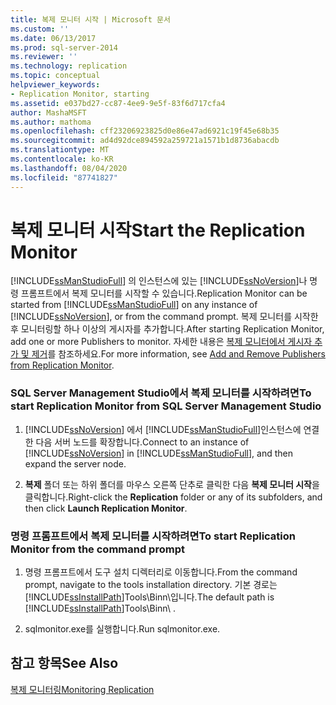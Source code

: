```yaml
---
title: 복제 모니터 시작 | Microsoft 문서
ms.custom: ''
ms.date: 06/13/2017
ms.prod: sql-server-2014
ms.reviewer: ''
ms.technology: replication
ms.topic: conceptual
helpviewer_keywords:
- Replication Monitor, starting
ms.assetid: e037bd27-cc87-4ee9-9e5f-83f6d717cfa4
author: MashaMSFT
ms.author: mathoma
ms.openlocfilehash: cff23206923825d0e86e47ad6921c19f45e68b35
ms.sourcegitcommit: ad4d92dce894592a259721a1571b1d8736abacdb
ms.translationtype: MT
ms.contentlocale: ko-KR
ms.lasthandoff: 08/04/2020
ms.locfileid: "87741827"
---
```

# <a name="start-the-replication-monitor"></a><span data-ttu-id="c1080-102">복제 모니터 시작</span><span class="sxs-lookup"><span data-stu-id="c1080-102">Start the Replication Monitor</span></span>
  <span data-ttu-id="c1080-103">[!INCLUDE[ssManStudioFull](../../../includes/ssmanstudiofull-md.md)] 의 인스턴스에 있는 [!INCLUDE[ssNoVersion](../../../includes/ssnoversion-md.md)]나 명령 프롬프트에서 복제 모니터를 시작할 수 있습니다.</span><span class="sxs-lookup"><span data-stu-id="c1080-103">Replication Monitor can be started from [!INCLUDE[ssManStudioFull](../../../includes/ssmanstudiofull-md.md)] on any instance of [!INCLUDE[ssNoVersion](../../../includes/ssnoversion-md.md)], or from the command prompt.</span></span> <span data-ttu-id="c1080-104">복제 모니터를 시작한 후 모니터링할 하나 이상의 게시자를 추가합니다.</span><span class="sxs-lookup"><span data-stu-id="c1080-104">After starting Replication Monitor, add one or more Publishers to monitor.</span></span> <span data-ttu-id="c1080-105">자세한 내용은 [복제 모니터에서 게시자 추가 및 제거](add-and-remove-publishers-from-replication-monitor.md)를 참조하세요.</span><span class="sxs-lookup"><span data-stu-id="c1080-105">For more information, see [Add and Remove Publishers from Replication Monitor](add-and-remove-publishers-from-replication-monitor.md).</span></span>  
  
### <a name="to-start-replication-monitor-from-sql-server-management-studio"></a><span data-ttu-id="c1080-106">SQL Server Management Studio에서 복제 모니터를 시작하려면</span><span class="sxs-lookup"><span data-stu-id="c1080-106">To start Replication Monitor from SQL Server Management Studio</span></span>  
  
1.  <span data-ttu-id="c1080-107">[!INCLUDE[ssNoVersion](../../../includes/ssnoversion-md.md)] 에서 [!INCLUDE[ssManStudioFull](../../../includes/ssmanstudiofull-md.md)]인스턴스에 연결한 다음 서버 노드를 확장합니다.</span><span class="sxs-lookup"><span data-stu-id="c1080-107">Connect to an instance of [!INCLUDE[ssNoVersion](../../../includes/ssnoversion-md.md)] in [!INCLUDE[ssManStudioFull](../../../includes/ssmanstudiofull-md.md)], and then expand the server node.</span></span>  
  
2.  <span data-ttu-id="c1080-108">**복제** 폴더 또는 하위 폴더를 마우스 오른쪽 단추로 클릭한 다음 **복제 모니터 시작**을 클릭합니다.</span><span class="sxs-lookup"><span data-stu-id="c1080-108">Right-click the **Replication** folder or any of its subfolders, and then click **Launch Replication Monitor**.</span></span>  
  
### <a name="to-start-replication-monitor-from-the-command-prompt"></a><span data-ttu-id="c1080-109">명령 프롬프트에서 복제 모니터를 시작하려면</span><span class="sxs-lookup"><span data-stu-id="c1080-109">To start Replication Monitor from the command prompt</span></span>  
  
1.  <span data-ttu-id="c1080-110">명령 프롬프트에서 도구 설치 디렉터리로 이동합니다.</span><span class="sxs-lookup"><span data-stu-id="c1080-110">From the command prompt, navigate to the tools installation directory.</span></span> <span data-ttu-id="c1080-111">기본 경로는 [!INCLUDE[ssInstallPath](../../../includes/ssinstallpath-md.md)]Tools\Binn\입니다.</span><span class="sxs-lookup"><span data-stu-id="c1080-111">The default path is [!INCLUDE[ssInstallPath](../../../includes/ssinstallpath-md.md)]Tools\Binn\ .</span></span>  
  
2.  <span data-ttu-id="c1080-112">sqlmonitor.exe를 실행합니다.</span><span class="sxs-lookup"><span data-stu-id="c1080-112">Run sqlmonitor.exe.</span></span>  
  
## <a name="see-also"></a><span data-ttu-id="c1080-113">참고 항목</span><span class="sxs-lookup"><span data-stu-id="c1080-113">See Also</span></span>  
 [<span data-ttu-id="c1080-114">복제 모니터링</span><span class="sxs-lookup"><span data-stu-id="c1080-114">Monitoring Replication</span></span>](../monitoring-replication.md)  
  
  
